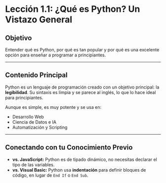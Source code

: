 # Lección 1.1: ¿Qué es Python? Un Vistazo General

## Objetivo

Entender qué es Python, por qué es tan popular y por qué es una excelente opción para enseñar a programar a principiantes.

---

## Contenido Principal

Python es un lenguaje de programación creado con un objetivo principal: la **legibilidad**. Su sintaxis es limpia y se parece al inglés, lo que lo hace ideal para principiantes.

Aunque es simple, es muy potente y se usa en:

* Desarrollo Web
* Ciencia de Datos e IA
* Automatización y Scripting

---

## Conectando con tu Conocimiento Previo

* **vs. JavaScript:** Python es de tipado dinámico, no necesitas declarar el tipo de las variables.
* **vs. Visual Basic:** Python usa **indentación** para definir bloques de código, en lugar de `End If` o `End Sub`.
